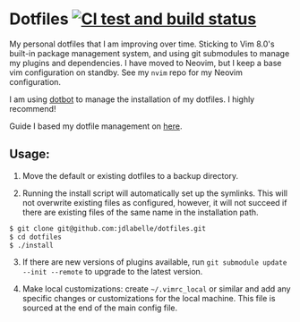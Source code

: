 # Dotfiles [![CI test and build status](https://github.com/jdlabelle/dotfiles/actions/workflows/ci.yml/badge.svg)](https://github.com/jdlabelle/dotfiles/actions/workflows/ci.yml)

My personal dotfiles that I am improving over time. Sticking to Vim 8.0's built-in package management system, and using git submodules to manage my plugins and dependencies. I have moved to Neovim, but I keep a base vim configuration on standby. See my `nvim` repo for my Neovim configuration.

I am using [dotbot](https://github.com/anishathalye/dotbot) to manage the installation of my dotfiles. I highly recommend!

Guide I based my dotfile management on [here](https://anishathalye.com/managing-your-dotfiles/).

## Usage:

1. Move the default or existing dotfiles to a backup directory.

2. Running the install script will automatically set up the symlinks. This will not overwrite existing files as configured, however, it will not succeed if there are existing files of the same name in the installation path.
```bash
$ git clone git@github.com:jdlabelle/dotfiles.git
$ cd dotfiles
$ ./install
```

3. If there are new versions of plugins available, run `git submodule update --init --remote` to upgrade to the latest version.

4. Make local customizations: create `~/.vimrc_local` or similar and add any specific changes or customizations for the local machine. This file is sourced at the end of the main config file.
